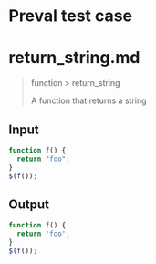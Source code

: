 # Preval test case

# return_string.md

> function > return_string
>
> A function that returns a string

## Input

`````js filename=intro
function f() {
  return "foo";
}
$(f());
`````

## Output

`````js filename=intro
function f() {
  return 'foo';
}
$(f());
`````

